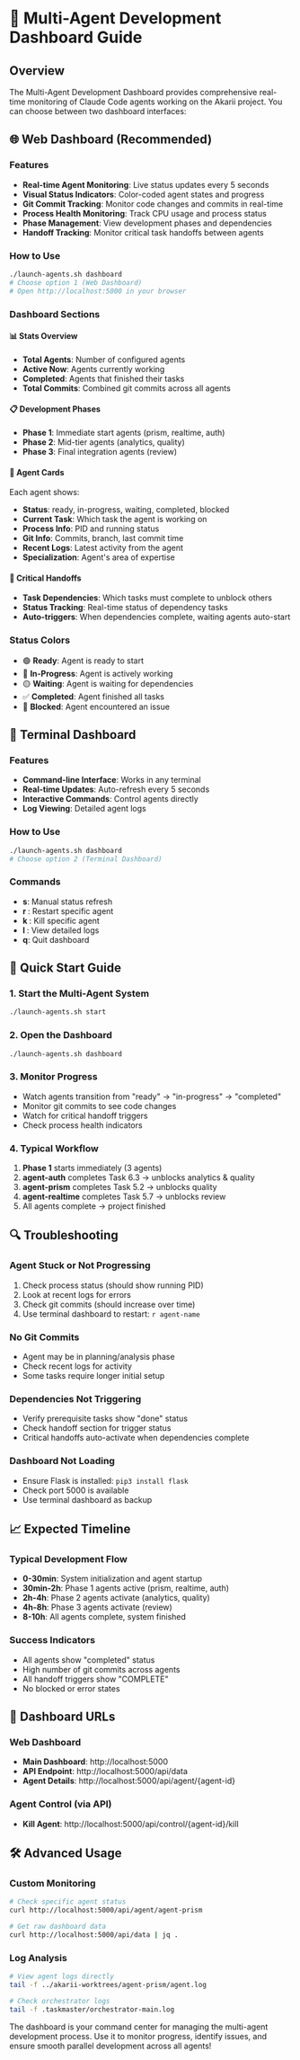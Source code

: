 # 🤖 Multi-Agent Development Dashboard Guide

## Overview

The Multi-Agent Development Dashboard provides comprehensive real-time monitoring of Claude Code agents working on the Akarii project. You can choose between two dashboard interfaces:

## 🌐 Web Dashboard (Recommended)

### Features

- **Real-time Agent Monitoring**: Live status updates every 5 seconds
- **Visual Status Indicators**: Color-coded agent states and progress
- **Git Commit Tracking**: Monitor code changes and commits in real-time
- **Process Health Monitoring**: Track CPU usage and process status
- **Phase Management**: View development phases and dependencies
- **Handoff Tracking**: Monitor critical task handoffs between agents

### How to Use

```bash
./launch-agents.sh dashboard
# Choose option 1 (Web Dashboard)
# Open http://localhost:5000 in your browser
```

### Dashboard Sections

#### 📊 Stats Overview

- **Total Agents**: Number of configured agents
- **Active Now**: Agents currently working
- **Completed**: Agents that finished their tasks
- **Total Commits**: Combined git commits across all agents

#### 📋 Development Phases

- **Phase 1**: Immediate start agents (prism, realtime, auth)
- **Phase 2**: Mid-tier agents (analytics, quality)
- **Phase 3**: Final integration agents (review)

#### 🤖 Agent Cards

Each agent shows:

- **Status**: ready, in-progress, waiting, completed, blocked
- **Current Task**: Which task the agent is working on
- **Process Info**: PID and running status
- **Git Info**: Commits, branch, last commit time
- **Recent Logs**: Latest activity from the agent
- **Specialization**: Agent's area of expertise

#### 🔗 Critical Handoffs

- **Task Dependencies**: Which tasks must complete to unblock others
- **Status Tracking**: Real-time status of dependency tasks
- **Auto-triggers**: When dependencies complete, waiting agents auto-start

### Status Colors

- 🟢 **Ready**: Agent is ready to start
- 🔄 **In-Progress**: Agent is actively working
- 🟡 **Waiting**: Agent is waiting for dependencies
- ✅ **Completed**: Agent finished all tasks
- 🔴 **Blocked**: Agent encountered an issue

## 📱 Terminal Dashboard

### Features

- **Command-line Interface**: Works in any terminal
- **Real-time Updates**: Auto-refresh every 5 seconds
- **Interactive Commands**: Control agents directly
- **Log Viewing**: Detailed agent logs

### How to Use

```bash
./launch-agents.sh dashboard
# Choose option 2 (Terminal Dashboard)
```

### Commands

- **s**: Manual status refresh
- **r <agent-id>**: Restart specific agent
- **k <agent-id>**: Kill specific agent
- **l <agent-id>**: View detailed logs
- **q**: Quit dashboard

## 🚀 Quick Start Guide

### 1. Start the Multi-Agent System

```bash
./launch-agents.sh start
```

### 2. Open the Dashboard

```bash
./launch-agents.sh dashboard
```

### 3. Monitor Progress

- Watch agents transition from "ready" → "in-progress" → "completed"
- Monitor git commits to see code changes
- Watch for critical handoff triggers
- Check process health indicators

### 4. Typical Workflow

1. **Phase 1** starts immediately (3 agents)
2. **agent-auth** completes Task 6.3 → unblocks analytics & quality
3. **agent-prism** completes Task 5.2 → unblocks quality
4. **agent-realtime** completes Task 5.7 → unblocks review
5. All agents complete → project finished

## 🔍 Troubleshooting

### Agent Stuck or Not Progressing

1. Check process status (should show running PID)
2. Look at recent logs for errors
3. Check git commits (should increase over time)
4. Use terminal dashboard to restart: `r agent-name`

### No Git Commits

- Agent may be in planning/analysis phase
- Check recent logs for activity
- Some tasks require longer initial setup

### Dependencies Not Triggering

- Verify prerequisite tasks show "done" status
- Check handoff section for trigger status
- Critical handoffs auto-activate when dependencies complete

### Dashboard Not Loading

- Ensure Flask is installed: `pip3 install flask`
- Check port 5000 is available
- Use terminal dashboard as backup

## 📈 Expected Timeline

### Typical Development Flow

- **0-30min**: System initialization and agent startup
- **30min-2h**: Phase 1 agents active (prism, realtime, auth)
- **2h-4h**: Phase 2 agents activate (analytics, quality)
- **4h-8h**: Phase 3 agents activate (review)
- **8-10h**: All agents complete, system finished

### Success Indicators

- All agents show "completed" status
- High number of git commits across agents
- All handoff triggers show "COMPLETE"
- No blocked or error states

## 🎯 Dashboard URLs

### Web Dashboard

- **Main Dashboard**: http://localhost:5000
- **API Endpoint**: http://localhost:5000/api/data
- **Agent Details**: http://localhost:5000/api/agent/{agent-id}

### Agent Control (via API)

- **Kill Agent**: http://localhost:5000/api/control/{agent-id}/kill

## 🛠️ Advanced Usage

### Custom Monitoring

```bash
# Check specific agent status
curl http://localhost:5000/api/agent/agent-prism

# Get raw dashboard data
curl http://localhost:5000/api/data | jq .
```

### Log Analysis

```bash
# View agent logs directly
tail -f ../akarii-worktrees/agent-prism/agent.log

# Check orchestrator logs
tail -f .taskmaster/orchestrator-main.log
```

The dashboard is your command center for managing the multi-agent development process. Use it to monitor progress, identify issues, and ensure smooth parallel development across all agents!
